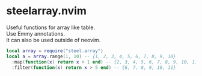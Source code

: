 # steelarray.nvim

Useful functions for array like table.  
Use Emmy annotations.  
It can also be used outside of neovim.

```lua
local array = require("steel.array")
local a = array.range(1, 10) -- {1, 2, 3, 4, 5, 6, 7, 8, 9, 10}
  :map(function(x) return x + 1 end) -- {2, 3, 4, 5, 6, 7, 8, 9, 10, 11}
  :filter(function(x) return x > 5 end) -- {6, 7, 8, 9, 10, 11}
```

